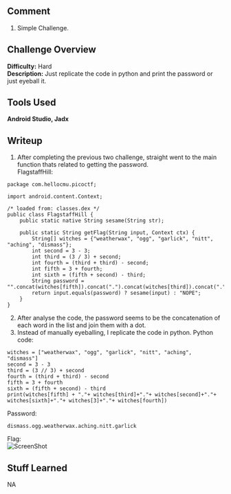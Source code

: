 ## Comment  
1. Simple Challenge.  

## Challenge Overview  
**Difficulty:** Hard  
**Description:** Just replicate the code in python and print the password or just eyeball it.  
## Tools Used  
**Android Studio, Jadx**

## Writeup  
1. After completing the previous two challenge, straight went to the main function thats related to getting the password.  
FlagstaffHill:
```
package com.hellocmu.picoctf;

import android.content.Context;

/* loaded from: classes.dex */
public class FlagstaffHill {
    public static native String sesame(String str);

    public static String getFlag(String input, Context ctx) {
        String[] witches = {"weatherwax", "ogg", "garlick", "nitt", "aching", "dismass"};
        int second = 3 - 3;
        int third = (3 / 3) + second;
        int fourth = (third + third) - second;
        int fifth = 3 + fourth;
        int sixth = (fifth + second) - third;
        String password = "".concat(witches[fifth]).concat(".").concat(witches[third]).concat(".").concat(witches[second]).concat(".").concat(witches[sixth]).concat(".").concat(witches[3]).concat(".").concat(witches[fourth]);
        return input.equals(password) ? sesame(input) : "NOPE";
    }
}
```
2. After analyse the code, the password seems to be the concatenation of each word in the list and join them with a dot.
3. Instead of manually eyeballing, I replicate the code in python.
Python code:
```
witches = ["weatherwax", "ogg", "garlick", "nitt", "aching", "dismass"]
second = 3 - 3
third = (3 // 3) + second
fourth = (third + third) - second
fifth = 3 + fourth
sixth = (fifth + second) - third
print(witches[fifth] + "."+ witches[third]+"."+ witches[second]+"."+ witches[sixth]+"."+ witches[3]+"."+ witches[fourth])
```
Password:
```
dismass.ogg.weatherwax.aching.nitt.garlick
```
Flag:  
![ScreenShot](https://imgur.com/NF0kISC.png)  

## Stuff Learned  
NA


